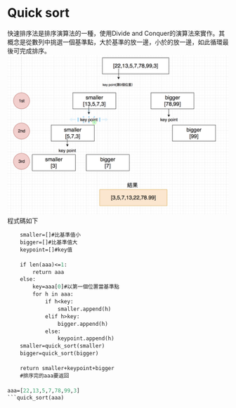 # Quick sort  
快速排序法是排序演算法的一種，使用Divide and Conquer的演算法來實作。其概念是從數列中挑選一個基準點，大於基準的放一邊，小於的放一邊，如此循環最後可完成排序。
![](https://github.com/hsuanwen0114/sharon8811437/blob/master/quick%20sort/quicksort%E6%B5%81%E7%A8%8B%E5%9C%96.png) 
程式碼如下
```def quick_sort(aaa):
    smaller=[]#比基準值小
    bigger=[]#比基準值大
    keypoint=[]#key值
    
    if len(aaa)<=1:
        return aaa
    else:
        key=aaa[0]#以第一個位置當基準點
        for h in aaa:
            if h<key:
                smaller.append(h)
            elif h>key:
                bigger.append(h)
            else:
                keypoint.append(h)
    smaller=quick_sort(smaller)
    bigger=quick_sort(bigger)
    
    return smaller+keypoint+bigger
    #排序完的aaa要返回

aaa=[22,13,5,7,78,99,3]
```quick_sort(aaa)
